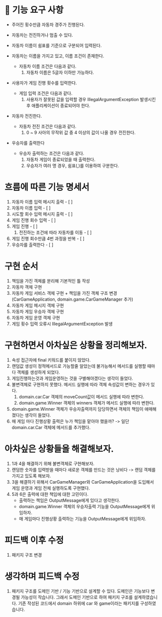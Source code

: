 # 🚀 기능 요구 사항

- 주어진 횟수만큼 자동차 경주가 진행된다.

- 자동차는 전진하거나 멈출 수 있다.

- 자동차 이름이 쉼표를 기준으로 구분되어 입력된다.

- 자동차는 이름을 가지고 있고, 이름 조건이 존재한다.
  - 자동차 이름 조건은 다음과 같다.
    1. 자동차 이름은 5글자 이하만 가능하다.

- 사용자가 게임 진행 횟수를 입력한다.
  - 게임 입력 조건은 다음과 같다.
    1. 사용자가 잘못된 값을 입력할 경우 IllegalArgumentException 발생시킨 후 애플리케이션이 종료되어야 한다.

- 자동차 전진한다.
  - 자동차 전진 조건은 다음과 같다.
    1. 0 ~ 9 사아의 무작위 값 중 4 이상의 값이 나올 경우 전진한다.

- 우승자를 출력한다
  - 우승자 출력하는 조건은 다음과 같다.
    1. 자동차 게임이 종료되었을 때 출력한다.
    2. 우승자가 여러 명 경우, 쉼표(,)를 이용하여 구분한다.

# 흐름에 따른 기능 명세서
1. 자동차 이름 입력 메시지 출력 - [ ]
2. 자동차 이름 입력 - [ ]
3. 시도할 회수 입력 메시지 출력 - [ ]
4. 게임 진행 회수 입력 - [ ]
5. 게임 진행 - [ ]
   1. 전진하는 조건에 따라 자동차를 이동 - [ ]
6. 게임 진행 회수만큼 4번 과정을 반복 - [ ]
7. 우승자를 출력한다 - [ ]

# 구현 순서
1. 책임을 가진 객체를 분리해 기본적인 틀 작성
2. 자동차 객체 구현
3. 자동차 게임 서비스 객체 구현 + 책임을 가진 객체 구조 변경(CarGameApplication, domain.game.CarGameManager 추가)
4. 자동차 게임 메시지 객체 구현
5. 자동차 게임 우승자 객체 구현
6. 자동차 게임 운영 객체 구현
7. 게임 횟수 입력 오류시 IllegalArgumentException 발생


# 구현하면서 아차싶은 상황을 정리해보자.
1. 속성 접근자에 final 키워드를 붙이지 않았다.
2. 랜덤값 생성이 정적메서드로 가능할줄 알았는데 불가능해서 메서드를 실행할 때마다 객체를 생성하게 되었다.
3. 게임진행하는것과 게임운영하는 것을 구별해야겠다는 생각이 들었다.
4. 불변객체로 구현하지 못했다. 메서드 실행에 따라 객체 속성값이 변하는 경우가 있다.
   1. domain.car.Car 객체의 moveCount값이 메서드 실행에 따라 변한다.
   2. domain.game.Winner 객체의 winners 객체가 메서드 실행에 따라 변한다.
5. domain.game.Winner 객체가 우승자출력까지 담당하면서 객체의 책임이 애매해졌다는 생각이 들었다.
6. 매 게임 마다 진행상황 출력은 누가 책임을 맡아야 했을까? -> 일단 domain.car.Car 객체에 메서드를 추가했다.

# 아차싶은 상황들을 해결해보자.
1. 1과 4을 해결하기 위해 불변객체로 구현해보자.
2. 랜덤한 숫자를 입력받을 때마다 새로운 객체를 만드는 것은 낭비다 -> 랜덤 객체를 가지고 있도록 해보자.
3. 3을 해결하기 위해서 CarGameManager와 CarGameApplication을 도입해서 게임 운영과 게임 전체 실행하도록 구현했다.
4. 5과 6은 출력에 대한 책임에 대한 고민이다. 
   - 출력하는 책임은 OutputMessage에게 있다고 생각한다.
   - domain.game.Winner 객체의 우승자출력 기능을 OutputMessage에게 위임하자.
   - 매 게임마다 진행상황 출력하는 기능을 OutputMessage에게 위임하자.

    
# 피드백 이후 수정
1. 패키지 구조 변경


# 생각하며 피드백 수정
1. 패키지 구조를 도메인 기반 / 기능 기반으로 설계할 수 있다.
도메인은 기능보다 변경될 가능성이 작습니다. 그래서 도메인 기반으로 하여 패키지 구조를 설계하였습니다.
기존 작성된 코드에서 domain 하위에 car 와 game이라는 패키지를 구성하였습니다.
